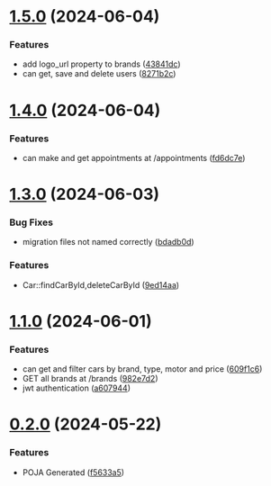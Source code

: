 # [1.5.0](https://github.com/tanjonaaa/vaika-api/compare/v1.4.0...v1.5.0) (2024-06-04)


### Features

* add logo_url property to brands ([43841dc](https://github.com/tanjonaaa/vaika-api/commit/43841dcec865e5589decf2dec4f46c423323bd20))
* can get, save and delete users ([8271b2c](https://github.com/tanjonaaa/vaika-api/commit/8271b2c116dfa54007f3d6266f74cadde8adb70f))



# [1.4.0](https://github.com/tanjonaaa/vaika-api/compare/v1.3.0...v1.4.0) (2024-06-04)


### Features

* can make and get appointments at /appointments ([fd6dc7e](https://github.com/tanjonaaa/vaika-api/commit/fd6dc7e6872102bbfa54bcd460ef366e1d2d47ff))



# [1.3.0](https://github.com/tanjonaaa/vaika-api/compare/v1.1.0...v1.3.0) (2024-06-03)


### Bug Fixes

* migration files not named correctly ([bdadb0d](https://github.com/tanjonaaa/vaika-api/commit/bdadb0d99aa34c4f3b65e4293a1257374bde626d))


### Features

* Car::findCarById,deleteCarById ([9ed14aa](https://github.com/tanjonaaa/vaika-api/commit/9ed14aa278d18ff4a6c7d135ccc8ef50ad01312e))



# [1.1.0](https://github.com/tanjonaaa/vaika-api/compare/v0.2.0...v1.1.0) (2024-06-01)


### Features

* can get and filter cars by brand, type, motor and price ([609f1c6](https://github.com/tanjonaaa/vaika-api/commit/609f1c60e2a74bc0dab7c7a957fd9205528095d3))
* GET all brands at /brands ([982e7d2](https://github.com/tanjonaaa/vaika-api/commit/982e7d24c1153fddf9393e1a65b4118c3fe32463))
* jwt authentication ([a607944](https://github.com/tanjonaaa/vaika-api/commit/a6079443a61a3f972ce6dfe4d462806d9e35e373))



# [0.2.0](https://github.com/tanjonaaa/vaika-api/compare/f5633a56da747798ab6b9f3693fe72407fa8172a...v0.2.0) (2024-05-22)


### Features

* POJA Generated ([f5633a5](https://github.com/tanjonaaa/vaika-api/commit/f5633a56da747798ab6b9f3693fe72407fa8172a))




